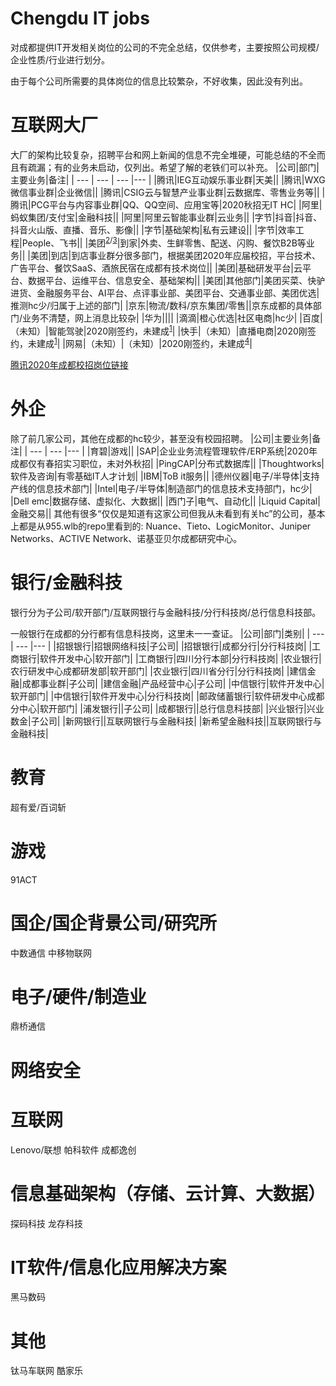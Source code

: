 # Chengdu IT jobs
对成都提供IT开发相关岗位的公司的不完全总结，仅供参考，主要按照公司规模/企业性质/行业进行划分。

由于每个公司所需要的具体岗位的信息比较繁杂，不好收集，因此没有列出。

# 互联网大厂
大厂的架构比较复杂，招聘平台和网上新闻的信息不完全堆硬，可能总结的不全而且有疏漏；有的业务未启动，仅列出。希望了解的老铁们可以补充。
|公司|部门|主要业务|备注|
|  ---  |  ---  |  ---  |---  |
|腾讯|IEG互动娱乐事业群|天美||
|腾讯|WXG微信事业群|企业微信||
|腾讯|CSIG云与智慧产业事业群|云数据库、零售业务等||
|腾讯|PCG平台与内容事业群|QQ、QQ空间、应用宝等|2020秋招无IT HC|
|阿里|蚂蚁集团/支付宝|金融科技||
|阿里|阿里云智能事业群|云业务||
|字节|抖音|抖音、抖音火山版、直播、音乐、影像||
|字节|基础架构|私有云建设||
|字节|效率工程|People、飞书||
|美团<sup>[2]/[3]</sup>|到家|外卖、生鲜零售、配送、闪购、餐饮B2B等业务||
|美团|到店|到店事业群分很多部门，根据美团2020年应届校招，平台技术、广告平台、餐饮SaaS、酒旅民宿在成都有技术岗位||
|美团|基础研发平台|云平台、数据平台、运维平台、信息安全、基础架构||
|美团|其他部门|美团买菜、快驴进货、金融服务平台、AI平台、点评事业部、美团平台、交通事业部、美团优选|推测hc少/归属于上述的部门|
|京东|物流/数科/京东集团/零售||京东成都的具体部门/业务不清楚，网上消息比较杂|
|华为||||
|滴滴|橙心优选|社区电商|hc少|
|百度|（未知）|智能驾驶|2020刚签约，未建成<sup>[1]</sup>|
|快手|（未知）|直播电商|2020刚签约，未建成<sup>[1]</sup>|
|网易|（未知）|（未知）|2020刚签约，未建成<sup>[4]</sup>|


[腾讯2020年成都校招岗位链接](https://mp.weixin.qq.com/s?__biz=MjM5NzAzMTQ4MA==&mid=2650743817&idx=1&sn=4401d593a9cb70b234216f388fc5e3b3&chksm=beebbf5e899c3648a02aca2fac36153e985be1539c88f14fd5452a0d1f4e0c2cd9b13db76998&scene=38#wechat_redirect)

# 外企
除了前几家公司，其他在成都的hc较少，甚至没有校园招聘。
|公司|主要业务|备注|
|  --- |  ---  |---  |
|育碧|游戏||
|SAP|企业业务流程管理软件/ERP系统|2020年成都仅有春招实习职位，未对外秋招|
|PingCAP|分布式数据库||
|Thoughtworks|软件及咨询|有零基础IT人才计划|
|IBM|ToB it服务||
|德州仪器|电子/半导体|支持产线的信息技术部门|
|Intel|电子/半导体|制造部门的信息技术支持部门，hc少|
|Dell emc|数据存储、虚拟化、大数据||
|西门子|电气、自动化||
|Liquid Capital|金融交易||
其他有很多“仅仅是知道有这家公司但我从未看到有关hc”的公司，基本上都是从955.wlb的repo里看到的: Nuance、Tieto、LogicMonitor、Juniper Networks、ACTIVE Network、诺基亚贝尔成都研究中心。
# 银行/金融科技
银行分为子公司/软开部门/互联网银行与金融科技/分行科技岗/总行信息科技部。

一般银行在成都的分行都有信息科技岗，这里未一一查证。
|公司|部门|类别|
|  --- |  ---  |---  |
|招银银行|招银网络科技|子公司|
|招银银行|成都分行|分行科技岗|
|工商银行|软件开发中心|软开部门|
|工商银行|四川分行本部|分行科技岗|
|农业银行|农行研发中心成都研发部|软开部门|
|农业银行|四川省分行|分行科技岗|
|建信金融|成都事业群|子公司|
|建信金融|产品经营中心|子公司|
|中信银行|软件开发中心|软开部门|
|中信银行|软件开发中心|分行科技岗|
|邮政储蓄银行|软件研发中心成都分中心|软开部门|
|浦发银行||子公司|
|成都银行||总行信息科技部|
|兴业银行|兴业数金|子公司|
|新网银行||互联网银行与金融科技|
|新希望金融科技||互联网银行与金融科技|
# 教育
超有爱/百词斩
# 游戏
91ACT
# 国企/国企背景公司/研究所
中数通信
中移物联网
# 电子/硬件/制造业
鼎桥通信
# 网络安全

# 互联网
Lenovo/联想
帕科软件
成都逸创
# 信息基础架构（存储、云计算、大数据）
探码科技
龙存科技
# IT软件/信息化应用解决方案
黑马数码
# 其他
钛马车联网
酷家乐

[1]: http://www.nbd.com.cn/articles/2020-06-24/1450269.html
[2]: https://zhuanlan.zhihu.com/p/42650186
[3]: https://36kr.com/p/1722935427073
[4]:http://www.nbd.com.cn/articles/2020-08-21/1486475.html